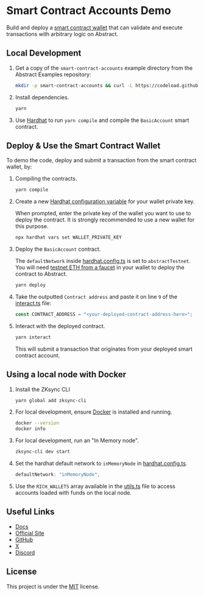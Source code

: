 # Smart Contract Accounts Demo

Build and deploy a [smart contract wallet](https://abstract.mintlify.app/how-abstract-works/native-account-abstraction/smart-contract-wallets) that can validate and execute transactions with arbitrary logic on Abstract.

## Local Development

1. Get a copy of the `smart-contract-accounts` example directory from the Abstract Examples repository:

   ```bash
   mkdir -p smart-contract-accounts && curl -L https://codeload.github.com/Abstract-Foundation/examples/tar.gz/main | tar -xz --strip=2 -C smart-contract-accounts examples-main/smart-contract-accounts && cd smart-contract-accounts
   ```

2. Install dependencies.

   ```bash
   yarn
   ```

3. Use [Hardhat](https://hardhat.org/) to run `yarn compile` and compile the `BasicAccount` smart contract.

## Deploy & Use the Smart Contract Wallet

To demo the code, deploy and submit a transaction from the smart contract wallet, by:

1. Compiling the contracts.

   ```bash
   yarn compile
   ```

2. Create a new [Hardhat configuration variable](https://hardhat.org/hardhat-runner/docs/guides/configuration-variables) for your wallet private key.

   When prompted, enter the private key of the wallet you want to use to deploy the contract.
   It is strongly recommended to use a new wallet for this purpose.

   ```bash
   npx hardhat vars set WALLET_PRIVATE_KEY
   ```

3. Deploy the `BasicAccount` contract.

   The `defaultNetwork` inside [hardhat.config.ts](./hardhat.config.ts) is set to `abstractTestnet`. You will need [testnet ETH from a faucet](https://docs.abs.xyz/ecosystem/faucets) in your wallet to deploy the contract to Abstract.

   ```bash
   yarn deploy
   ```

4. Take the outputted `Contract address` and paste it on line `9` of the [interact.ts](./deploy/interact.ts) file:

   ```typescript
   const CONTRACT_ADDRESS = "<your-deployed-contract-address-here>";
   ```

5. Interact with the deployed contract.

   ```bash
   yarn interact
   ```

   This will submit a transaction that originates from your deployed smart contract account.

## Using a local node with Docker

1. Install the ZKsync CLI

   ```bash
   yarn global add zksync-cli
   ```

2. For local development, ensure [Docker](https://docs.docker.com/get-docker/) is installed and running.

   ```bash
   docker --version
   docker info
   ```

3. For local development, run an "In Memory node".

   ```bash
   zksync-cli dev start
   ```

4. Set the hardhat default network to `inMemoryNode` in [hardhat.config.ts](./hardhat.config.ts).

   ```typescript
   defaultNetwork: "inMemoryNode",
   ```

5. Use the `RICH_WALLETS` array available in the [utils.ts](./deploy/utils.ts) file to access accounts loaded with funds on the local node.

## Useful Links

- [Docs](https://docs.abs.xyz/)
- [Official Site](https://abs.xyz/)
- [GitHub](https://github.com/Abstract-Foundation)
- [X](https://x.com/AbstractChain)
- [Discord](https://discord.com/invite/abstractchain)

## License

This project is under the [MIT](./LICENSE) license.
